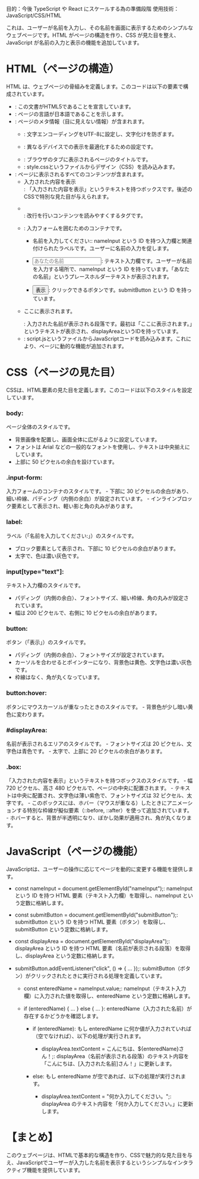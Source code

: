 目的：今後 TypeScript や React にスケールする為の準備段階
使用技術： JavaScript/CSS/HTML

これは、ユーザーが名前を入力し、その名前を画面に表示するためのシンプルなウェブページです。HTML がページの構造を作り、CSS が見た目を整え、JavaScript が名前の入力と表示の機能を追加しています。

<h1>HTML（ページの構造）</h1>
HTML は、ウェブページの骨組みを定義します。このコードは以下の要素で構成されています。

- <!DOCTYPE html>: この文書がHTML5であることを宣言しています。

- <html lang="ja">: ページの言語が日本語であることを示します。

- <head>: ページのメタ情報（目に見えない情報）が含まれます。

  - <meta charset="UTF-8" />: 文字エンコーディングをUTF-8に設定し、文字化けを防ぎます。

  - <meta name="viewport" content="width=device-width, initial-scale=1.0" />: 異なるデバイスでの表示を最適化するための設定です。

  - <title>フォーム入力値の表示</title>: ブラウザのタブに表示されるページのタイトルです。

  - <link rel="stylesheet" href="style.css" />: style.cssというファイルからデザイン（CSS）を読み込みます。

- <body>: ページに表示されるすべてのコンテンツが含まれます。

  - <div class="box">入力された内容を表示</div>: 「入力された内容を表示」というテキストを持つボックスです。後述のCSSで特別な見た目が与えられます。

  - <br />: 改行を行いコンテンツを読みやすくするタグです。

  - <div class="input-form">: 入力フォームを囲むためのコンテナです。

    - <label for="nameInput">名前を入力してください:</label>: nameInput という ID を持つ入力欄と関連付けられたラベルです。ユーザーに名前の入力を促します。

    - <input type="text" id="nameInput" placeholder="あなたの名前" />: テキスト入力欄です。ユーザーが名前を入力する場所で、nameInput という ID を持っています。「あなたの名前」というプレースホルダーテキストが表示されます。

    - <button id="submitButton">表示</button>: クリックできるボタンです。submitButton という ID を持っています。

  - <p id="displayArea">ここに表示されます。</p>: 入力された名前が表示される段落です。最初は「ここに表示されます。」というテキストが表示され、displayAreaというIDを持っています。

  - <script src="script.js"></script>: script.jsというファイルからJavaScriptコードを読み込みます。これにより、ページに動的な機能が追加されます。

<h1>CSS（ページの見た目）</h1>
CSSは、HTML要素の見た目を定義します。このコードは以下のスタイルを設定しています。

<h3>body: </h3>
ページ全体のスタイルです。

- 背景画像を配置し、画面全体に広がるように設定しています。
- フォントは Arial などの一般的なフォントを使用し、テキストは中央揃えにしています。
- 上部に 50 ピクセルの余白を設けています。

<h3>.input-form: </h3>
入力フォームのコンテナのスタイルです。
  - 下部に 30 ピクセルの余白があり、細い枠線、パディング（内側の余白）が設定されています。
  - インラインブロック要素として表示され、軽い影と角の丸みがあります。

<h3>label: </h3>
ラベル（「名前を入力してください:」）のスタイルです。

- ブロック要素として表示され、下部に 10 ピクセルの余白があります。
- 太字で、色は濃い灰色です。

<h3>input[type="text"]: </h3>
テキスト入力欄のスタイルです。

- パディング（内側の余白）、フォントサイズ、細い枠線、角の丸みが設定されています。
- 幅は 200 ピクセルで、右側に 10 ピクセルの余白があります。

<h3>button: </h3>
ボタン（「表示」）のスタイルです。

- パディング（内側の余白）、フォントサイズが設定されています。
- カーソルを合わせるとポインターになり、背景色は黄色、文字色は濃い灰色です。
- 枠線はなく、角が丸くなっています。

<h3>button:hover: </h3>
ボタンにマウスカーソルが重なったときのスタイルです。
  - 背景色が少し暗い黄色に変わります。

<h3>#displayArea: </h3>
名前が表示されるエリアのスタイルです。
  - フォントサイズは 20 ピクセル、文字色は青色です。
  - 太字で、上部に 20 ピクセルの余白があります。

<h3>.box: </h3>
「入力された内容を表示」というテキストを持つボックスのスタイルです。
  - 幅 720 ピクセル、高さ 480 ピクセルで、ページの中央に配置されます。
  - テキストは中央に配置され、文字色は薄い紫色で、フォントサイズは 32 ピクセル、太字です。
  - このボックスには、ホバー（マウスが重なる）したときにアニメーションする特別な枠線が擬似要素（::before, ::after）を使って追加されています。
  - ホバーすると、背景が半透明になり、ぼかし効果が適用され、角が丸くなります。

<h1>JavaScript（ページの機能）</h1>
JavaScriptは、ユーザーの操作に応じてページを動的に変更する機能を提供します。

- const nameInput = document.getElementById("nameInput");: nameInput という ID を持つ HTML 要素（テキスト入力欄）を取得し、nameInput という定数に格納します。

- const submitButton = document.getElementById("submitButton");: submitButton という ID を持つ HTML 要素（ボタン）を取得し、submitButton という定数に格納します。

- const displayArea = document.getElementById("displayArea");: displayArea という ID を持つ HTML 要素（名前が表示される段落）を取得し、displayArea という定数に格納します。

- submitButton.addEventListener("click", () => { ... });: submitButton（ボタン）がクリックされたときに実行される処理を定義しています。

  - const enteredName = nameInput.value;: nameInput（テキスト入力欄）に入力された値を取得し、enteredName という定数に格納します。

  - if (enteredName) { ... } else { ... }: enteredName（入力された名前）が存在するかどうかを確認します。

    - if (enteredName): もし enteredName に何か値が入力されていれば（空でなければ）、以下の処理が実行されます。

      - displayArea.textContent = こんにちは、${enteredName}さん！;: displayArea（名前が表示される段落）のテキスト内容を「こんにちは、[入力された名前]さん！」に更新します。

    - else: もし enteredName が空であれば、以下の処理が実行されます。

      - displayArea.textContent = "何か入力してください。";: displayArea のテキスト内容を「何か入力してください。」に更新します。

<h1>【まとめ】</h1>
このウェブページは、HTMLで基本的な構造を作り、CSSで魅力的な見た目を与え、JavaScriptでユーザーが入力した名前を表示するというシンプルなインタラクティブ機能を提供しています。
